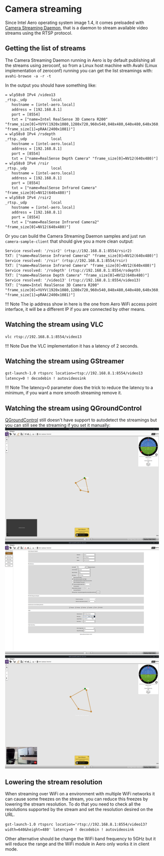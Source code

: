 # Camera streaming

Since Intel Aero operating system image 1.4, it comes preloaded with
[Camera Streaming Daemon](https://github.com/01org/camera-streaming-daemon/),
that is a daemon to stream available video streams using the RTSP protocol.

## Getting the list of streams

The Camera Streaming Daemon running in Aero is by default publishing all the
streams using zeroconf, so from a Linux host machine with Avahi (Linux
implementation of zeroconf) running you can get the list streamings with:
`avahi-browse -a -r -t`

In the output you should have something like:
``` console
= wlp58s0 IPv4 /video13                                      _rtsp._udp           local
   hostname = [intel-aero.local]
   address = [192.168.8.1]
   port = [8554]
   txt = ["name=Intel RealSense 3D Camera R200" "frame_size[0]=YUYV(1920x1080,1280x720,960x540,848x480,640x480,640x360,424x240,320x240,320x180)" "frame_size[1]=pRAA(2400x1081)"]
= wlp58s0 IPv4 /rsdepth                                      _rtsp._udp           local
   hostname = [intel-aero.local]
   address = [192.168.8.1]
   port = [8554]
   txt = ["name=RealSense Depth Camera" "frame_size[0]=NV12(640x480)"]
= wlp58s0 IPv4 /rsir                                         _rtsp._udp           local
   hostname = [intel-aero.local]
   address = [192.168.8.1]
   port = [8554]
   txt = ["name=RealSense Infrared Camera" "frame_size[0]=NV12(640x480)"]
= wlp58s0 IPv4 /rsir2                                        _rtsp._udp           local
   hostname = [intel-aero.local]
   address = [192.168.8.1]
   port = [8554]
   txt = ["name=RealSense Infrared Camera2" "frame_size[0]=NV12(640x480)"]
```

Or you can build the Camera Streaming Daemon samples and just run
`camera-sample-client` that should give you a more clean output:

``` console
Service resolved: '/rsir2' (rtsp://192.168.8.1:8554/rsir2)
TXT: ["name=RealSense Infrared Camera2" "frame_size[0]=NV12(640x480)"]
Service resolved: '/rsir' (rtsp://192.168.8.1:8554/rsir)
TXT: ["name=RealSense Infrared Camera" "frame_size[0]=NV12(640x480)"]
Service resolved: '/rsdepth' (rtsp://192.168.8.1:8554/rsdepth)
TXT: ["name=RealSense Depth Camera" "frame_size[0]=NV12(640x480)"]
Service resolved: '/video13' (rtsp://192.168.8.1:8554/video13)
TXT: ["name=Intel RealSense 3D Camera R200" "frame_size[0]=YUYV(1920x1080,1280x720,960x540,848x480,640x480,640x360,424x240,320x240,320x180)" "frame_size[1]=pRAA(2400x1081)"]
```

!!! Note
	The ip address show in here is the one from Aero WiFi access point
	interface, it will be a different IP if you are connected by other means.

## Watching the stream using VLC

`vlc rtsp://192.168.8.1:8554/video13`

!!! Note
	Due the VLC implementation it has a latency of 2 seconds.

## Watching the stream using GStreamer

`gst-launch-1.0 rtspsrc location=rtsp://192.168.8.1:8554/video13 latency=0 ! decodebin ! autovideosink`

!!! Note
	The latency=0 parameter does the trick to reduce the latency to a
	minimum, if you want a more smooth streaming remove it.

## Watching the stream using QGroundControl

[QGroundControl](http://qgroundcontrol.com/) still doesn't have support to
autodetect the streamings but you can still see the streaming if you set it manually:
[![](img/camera/qgc_streaming_step1.png)](img/camera/qgc_streaming_step1.png)
[![](img/camera/qgc_streaming_step2.png)](img/camera/qgc_streaming_step2.png)
[![](img/camera/qgc_streaming_step3.png)](img/camera/qgc_streaming_step3.png)

## Lowering the stream resolution

When streaming over WiFi on a environment with multiple WiFi networks it can
cause some freezes on the stream, you can reduce this freezes by lowering the
stream resolution. To do that you need to check all the resolutions supported
by the stream and set the resolution desired on the URL.

`gst-launch-1.0 rtspsrc location='rtsp://192.168.8.1:8554/video13?width=640&height=480' latency=0 ! decodebin ! autovideosink`

Other alternative should be change the WiFi band frequency to 5GHz but it will reduce the range and the WiFi module in Aero only works it in client mode.
